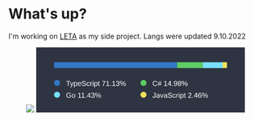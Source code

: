 #  What's up? 

I'm working on [LETA](https://github.com/paragoda/leta) as my side project. Langs were updated 9.10.2022

<p align="center">
   <img src="https://github-readme-stats.vercel.app/api/wakatime?username=romankoshchei&theme=nord&hide=other&hide_border=true&langs_count=4&custom_title=Week%20activity" height=130>

   <img src="/langs-9.10.2022.svg" height=130>
</p>


<!-- 
old github langs
   <img src="https://github-readme-stats.vercel.app/api/top-langs?username=roman-koshchei&theme=nord&hide=html&layout=compact&hide_title=true&langs_count=5&hide_border=true" width=150>
-->
